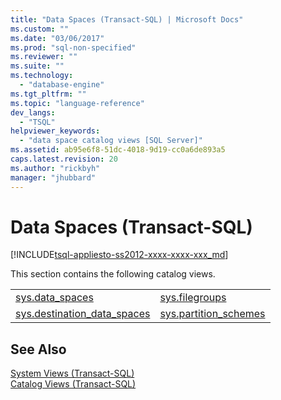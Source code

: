 ```yaml
---
title: "Data Spaces (Transact-SQL) | Microsoft Docs"
ms.custom: ""
ms.date: "03/06/2017"
ms.prod: "sql-non-specified"
ms.reviewer: ""
ms.suite: ""
ms.technology: 
  - "database-engine"
ms.tgt_pltfrm: ""
ms.topic: "language-reference"
dev_langs: 
  - "TSQL"
helpviewer_keywords: 
  - "data space catalog views [SQL Server]"
ms.assetid: ab95e6f8-51dc-4018-9d19-cc0a6de893a5
caps.latest.revision: 20
ms.author: "rickbyh"
manager: "jhubbard"
---
```

# Data Spaces (Transact-SQL)
[!INCLUDE[tsql-appliesto-ss2012-xxxx-xxxx-xxx_md](../../integration-services/system/stored-procedures/includes/tsql-appliesto-ss2012-xxxx-xxxx-xxx-md.md)]

  This section contains the following catalog views.  
  
|||  
|-|-|  
|[sys.data_spaces](../../relational-databases/system-catalog-views/sys.data-spaces-transact-sql.md)|[sys.filegroups](../../relational-databases/system-catalog-views/sys.filegroups-transact-sql.md)|  
|[sys.destination_data_spaces](../../relational-databases/system-catalog-views/sys.destination-data-spaces-transact-sql.md)|[sys.partition_schemes](../../relational-databases/system-catalog-views/sys.partition-schemes-transact-sql.md)|  
  
## See Also  
 [System Views &#40;Transact-SQL&#41;](../Topic/System%20Views%20\(Transact-SQL\).md)   
 [Catalog Views &#40;Transact-SQL&#41;](../Topic/Catalog%20Views%20\(Transact-SQL\).md)  
  
  